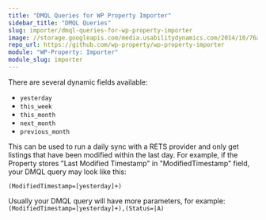 ```yaml
---
title: "DMQL Queries for WP Property Importer"
sidebar_title: "DMQL Queries"
slug: importer/dmql-queries-for-wp-property-importer
image: //storage.googleapis.com/media.usabilitydynamics.com/2014/10/76a8eb10-wpproperty-extension-importer-icon-300x300.png
repo_url: https://github.com/wp-property/wp-property-importer
module: "WP-Property: Importer"
module_slug: importer
---
```


There are several dynamic fields available:

* `yesterday`
* `this_week`
* `this_month`
* `next_month`
* `previous_month`

This can be used to run a daily sync with a RETS provider and only get listings that have been modified within the last day. For example, if the Property stores "Last Modified Timestamp" in "ModifiedTimestamp" field, your DMQL query may look like this:

`(ModifiedTimestamp=[yesterday]+)`

Usually your DMQL query will have more parameters, for example:
`(ModifiedTimestamp=[yesterday]+),(Status=|A)`
